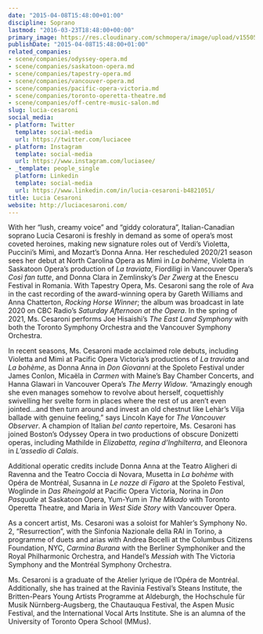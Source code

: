 ```yaml
---
date: "2015-04-08T15:48:00+01:00"
discipline: Soprano
lastmod: "2016-03-23T18:48:00+00:00"
primary_image: https://res.cloudinary.com/schmopera/image/upload/v1550515828/media/2019/02/LuciaCesaroni.jpg
publishDate: "2015-04-08T15:48:00+01:00"
related_companies:
- scene/companies/odyssey-opera.md
- scene/companies/saskatoon-opera.md
- scene/companies/tapestry-opera.md
- scene/companies/vancouver-opera.md
- scene/companies/pacific-opera-victoria.md
- scene/companies/toronto-operetta-theatre.md
- scene/companies/off-centre-music-salon.md
slug: lucia-cesaroni
social_media:
- platform: Twitter
  template: social-media
  url: https://twitter.com/luciacee
- platform: Instagram
  template: social-media
  url: https://www.instagram.com/luciasee/
- _template: people_single
  platform: Linkedin
  template: social-media
  url: https://www.linkedin.com/in/lucia-cesaroni-b4821051/
title: Lucia Cesaroni
website: http://luciacesaroni.com/
---
```

With her “lush, creamy voice” and “giddy coloratura”, Italian-Canadian soprano Lucia Cesaroni is freshly in demand as some of opera’s most coveted heroines, making new signature roles out of Verdi’s Violetta, Puccini’s Mimì, and Mozart’s Donna Anna. Her rescheduled 2020/21 season sees her debut at North Carolina Opera as Mimì in _La bohème_, Violetta in Saskatoon Opera’s production of _La traviata_, Fiordiligi in Vancouver Opera’s _Così fan tutte_, and Donna Clara in Zemlinsky’s _Der Zwerg_ at the Enescu Festival in Romania. With Tapestry Opera, Ms. Cesaroni sang the role of Ava in the cast recording of the award-winning opera by Gareth Williams and Anna Chatterton, _Rocking Horse Winner_; the album was broadcast in late 2020 on CBC Radio’s _Saturday Afternoon at the Opera_. In the spring of 2021, Ms. Cesaroni performs Joe Hisaishi’s _The East Land Symphony_ with both the Toronto Symphony Orchestra and the Vancouver Symphony Orchestra.

In recent seasons, Ms. Cesaroni made acclaimed role debuts, including Violetta and Mimì at Pacific Opera Victoria’s productions of _La traviata_ and _La bohème_, as Donna Anna in _Don Giovanni_ at the Spoleto Festival under James Conlon, Micaëla in _Carmen_ with Maine’s Bay Chamber Concerts, and Hanna Glawari in Vancouver Opera’s _The Merry Widow_. “Amazingly enough she even manages somehow to revolve about herself, coquettishly swivelling her svelte form in places where the rest of us aren’t even jointed...and then turn around and invest an old chestnut like Lehàr’s Vilja ballade with genuine feeling,” says Lincoln Kaye for _The Vancouver Observer_. A champion of Italian _bel canto_ repertoire, Ms. Cesaroni has joined Boston’s Odyssey Opera in two productions of obscure Donizetti operas, including Mathilde in _Elizabetta, regina d’Inghilterra_, and Eleonora in _L’assedio di Calais_.

Additional operatic credits include Donna Anna at the Teatro Aligheri di Ravenna and the Teatro Coccia di Novara, Musetta in _La bohème_ with Opéra de Montréal, Susanna in _Le nozze di Figaro_ at the Spoleto Festival, Woglinde in _Das Rheingold_ at Pacific Opera Victoria, Norina in _Don Pasquale_ at Saskatoon Opera, Yum-Yum in _The Mikado_ with Toronto Operetta Theatre, and Maria in _West Side Story_ with Vancouver Opera.

As a concert artist, Ms. Cesaroni was a soloist for Mahler’s Symphony No. 2, “Resurrection”, with the Sinfonia Nazionale della RAI in Torino, a programme of duets and arias with Andrea Bocelli at the Columbus Citizens Foundation, NYC, _Carmina Burana_ with the Berliner Symphoniker and the Royal Philharmonic Orchestra, and Handel’s _Messiah_ with The Victoria Symphony and the Montréal Symphony Orchestra.

Ms. Cesaroni is a graduate of the Atelier lyrique de l’Opéra de Montréal. Additionally, she has trained at the Ravinia Festival’s Steans Institute, the Britten-Pears Young Artists Programme at Aldeburgh, the Hochschule für Musik Nürnberg-Augsberg, the Chautauqua Festival, the Aspen Music Festival, and the International Vocal Arts Institute. She is an alumna of the University of Toronto Opera School (MMus).